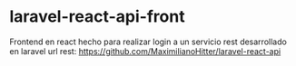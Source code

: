 # laravel-react-api-front
 Frontend en react hecho para realizar login a un servicio rest desarrollado en laravel
 url rest: https://github.com/MaximilianoHitter/laravel-react-api
